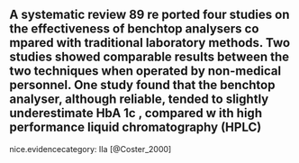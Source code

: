 A systematic review 89 re ported four studies on the effectiveness of benchtop analysers co mpared with traditional laboratory methods. Two studies showed comparable results between the two techniques when operated by non-medical personnel. One study found that the benchtop analyser, although reliable, tended to slightly underestimate HbA 1c , compared w ith high performance liquid chromatography (HPLC)
---
 nice.evidencecategory: IIa
[@Coster_2000]
